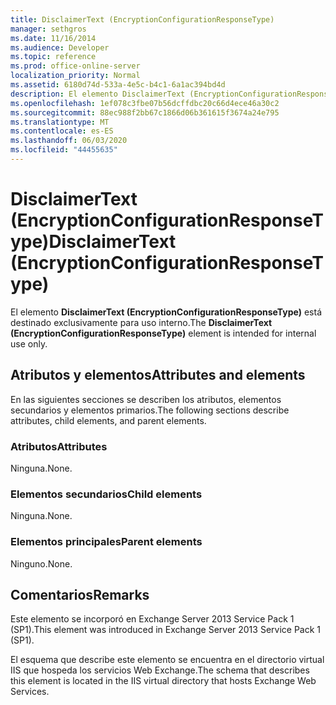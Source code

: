 ```yaml
---
title: DisclaimerText (EncryptionConfigurationResponseType)
manager: sethgros
ms.date: 11/16/2014
ms.audience: Developer
ms.topic: reference
ms.prod: office-online-server
localization_priority: Normal
ms.assetid: 6180d74d-533a-4e5c-b4c1-6a1ac394bd4d
description: El elemento DisclaimerText (EncryptionConfigurationResponseType) está destinado exclusivamente para uso interno.
ms.openlocfilehash: 1ef078c3fbe07b56dcffdbc20c66d4ece46a30c2
ms.sourcegitcommit: 88ec988f2bb67c1866d06b361615f3674a24e795
ms.translationtype: MT
ms.contentlocale: es-ES
ms.lasthandoff: 06/03/2020
ms.locfileid: "44455635"
---
```

# <a name="disclaimertext-encryptionconfigurationresponsetype"></a><span data-ttu-id="eace6-103">DisclaimerText (EncryptionConfigurationResponseType)</span><span class="sxs-lookup"><span data-stu-id="eace6-103">DisclaimerText (EncryptionConfigurationResponseType)</span></span>

<span data-ttu-id="eace6-104">El elemento **DisclaimerText (EncryptionConfigurationResponseType)** está destinado exclusivamente para uso interno.</span><span class="sxs-lookup"><span data-stu-id="eace6-104">The **DisclaimerText (EncryptionConfigurationResponseType)** element is intended for internal use only.</span></span> 

## <a name="attributes-and-elements"></a><span data-ttu-id="eace6-105">Atributos y elementos</span><span class="sxs-lookup"><span data-stu-id="eace6-105">Attributes and elements</span></span>

<span data-ttu-id="eace6-106">En las siguientes secciones se describen los atributos, elementos secundarios y elementos primarios.</span><span class="sxs-lookup"><span data-stu-id="eace6-106">The following sections describe attributes, child elements, and parent elements.</span></span>
  
### <a name="attributes"></a><span data-ttu-id="eace6-107">Atributos</span><span class="sxs-lookup"><span data-stu-id="eace6-107">Attributes</span></span>

<span data-ttu-id="eace6-108">Ninguna.</span><span class="sxs-lookup"><span data-stu-id="eace6-108">None.</span></span>
  
### <a name="child-elements"></a><span data-ttu-id="eace6-109">Elementos secundarios</span><span class="sxs-lookup"><span data-stu-id="eace6-109">Child elements</span></span>

<span data-ttu-id="eace6-110">Ninguna.</span><span class="sxs-lookup"><span data-stu-id="eace6-110">None.</span></span>
  
### <a name="parent-elements"></a><span data-ttu-id="eace6-111">Elementos principales</span><span class="sxs-lookup"><span data-stu-id="eace6-111">Parent elements</span></span>

<span data-ttu-id="eace6-112">Ninguno.</span><span class="sxs-lookup"><span data-stu-id="eace6-112">None.</span></span>
  
## <a name="remarks"></a><span data-ttu-id="eace6-113">Comentarios</span><span class="sxs-lookup"><span data-stu-id="eace6-113">Remarks</span></span>

<span data-ttu-id="eace6-114">Este elemento se incorporó en Exchange Server 2013 Service Pack 1 (SP1).</span><span class="sxs-lookup"><span data-stu-id="eace6-114">This element was introduced in Exchange Server 2013 Service Pack 1 (SP1).</span></span>
  
<span data-ttu-id="eace6-115">El esquema que describe este elemento se encuentra en el directorio virtual IIS que hospeda los servicios Web Exchange.</span><span class="sxs-lookup"><span data-stu-id="eace6-115">The schema that describes this element is located in the IIS virtual directory that hosts Exchange Web Services.</span></span>
  

